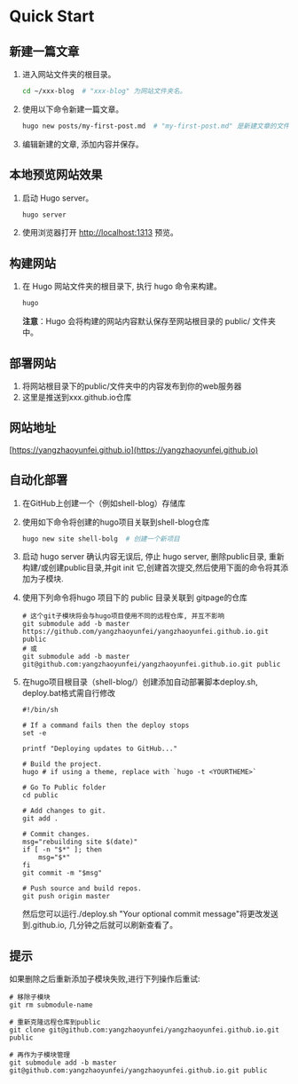 # Quick Start

<!--more-->

## 新建一篇文章

1. 进入网站文件夹的根目录。

    ```bash
    cd ~/xxx-blog  # "xxx-blog" 为网站文件夹名。
    ```

1. 使用以下命令新建一篇文章。

    ```bash
    hugo new posts/my-first-post.md  # "my-first-post.md" 是新建文章的文件名。
    ```

1. 编辑新建的文章, 添加内容并保存。

## 本地预览网站效果

1. 启动 Hugo server。

    ```bash
    hugo server
    ```

2. 使用浏览器打开 [http://localhost:1313](http://localhost:1313) 预览。

## 构建网站

1. 在 Hugo 网站文件夹的根目录下, 执行 hugo 命令来构建。

    ```bash
    hugo
    ```

    **注意**：Hugo 会将构建的网站内容默认保存至网站根目录的 public/ 文件夹中。

## 部署网站

1. 将网站根目录下的public/文件夹中的内容发布到你的web服务器
1. 这里是推送到xxx.github.io仓库

## 网站地址

[https://yangzhaoyunfei.github.io](https://yangzhaoyunfei.github.io)


## 自动化部署

1. 在GitHub上创建一个<YOUR-PROJECT>（例如shell-blog）存储库
1. 使用如下命令将创建的hugo项目关联到shell-blog仓库
    ```bash 
    hugo new site shell-bolg  # 创建一个新项目
    ```
1. 启动 hugo server 确认内容无误后, 停止 hugo server, 删除public目录, 重新构建/或创建public目录,并git init 它,创建首次提交,然后使用下面的命令将其添加为子模块.
1. 使用下列命令将hugo 项目下的 public 目录关联到 gitpage的仓库
    ```shell script
    # 这个git子模块将会与hugo项目使用不同的远程仓库, 并互不影响
    git submodule add -b master https://github.com/yangzhaoyunfei/yangzhaoyunfei.github.io.git public
    # 或
    git submodule add -b master git@github.com:yangzhaoyunfei/yangzhaoyunfei.github.io.git public
    ```

1. 在hugo项目根目录（shell-blog/）创建添加自动部署脚本deploy.sh, deploy.bat格式需自行修改
    ```basha
    #!/bin/sh
    
    # If a command fails then the deploy stops
    set -e
    
    printf "Deploying updates to GitHub..." 
    
    # Build the project.
    hugo # if using a theme, replace with `hugo -t <YOURTHEME>`
    
    # Go To Public folder
    cd public
    
    # Add changes to git.
    git add .
    
    # Commit changes.
    msg="rebuilding site $(date)"
    if [ -n "$*" ]; then
        msg="$*"
    fi
    git commit -m "$msg"
    
    # Push source and build repos.
    git push origin master
    ```
    然后您可以运行./deploy.sh "Your optional commit message"将更改发送到<USERNAME>.github.io, 几分钟之后就可以刷新查看了。
    

## 提示
如果删除之后重新添加子模块失败,进行下列操作后重试:
```shell script
# 移除子模块
git rm submodule-name

# 重新克隆远程仓库到public
git clone git@github.com:yangzhaoyunfei/yangzhaoyunfei.github.io.git public

# 再作为子模块管理
git submodule add -b master git@github.com:yangzhaoyunfei/yangzhaoyunfei.github.io.git public
```
